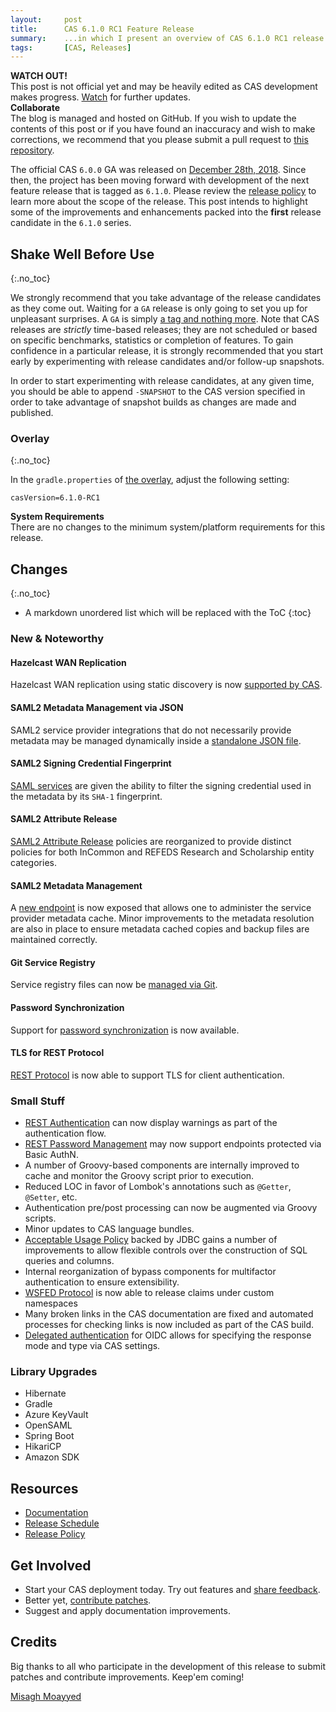 ```yaml
---
layout:     post
title:      CAS 6.1.0 RC1 Feature Release
summary:    ...in which I present an overview of CAS 6.1.0 RC1 release.
tags:       [CAS, Releases]
---
```


<div class="alert alert-danger">
  <strong>WATCH OUT!</strong><br/>This post is not official yet and may be heavily edited as CAS development makes progress. <a href="https://apereo.github.io/feed.xml">Watch</a> for further updates.
</div>

<div class="alert alert-success">
  <strong>Collaborate</strong><br/>The blog is managed and hosted on GitHub. If you wish to update the contents of this post or if you have found an inaccuracy and wish to make corrections, we recommend that you please submit a pull request to <a href="https://github.com/apereo/apereo.github.io">this repository</a>.
</div>

The official CAS `6.0.0` GA was released on [December 28th, 2018](https://github.com/apereo/cas/releases/tag/v6.0.0). Since then, the project has been moving forward with development of the next feature release that is tagged as `6.1.0`. Please review the [release policy](https://apereo.github.io/cas/developer/Release-Policy.html) to learn more about the scope of the release. This post intends to highlight some of the improvements and enhancements packed into the **first** release candidate in the `6.1.0` series.

<!--
You can read about the previous release candidate [here](https://apereo.github.io/2018/10/26/600rc3-release/).
-->

## Shake Well Before Use
{:.no_toc}

We strongly recommend that you take advantage of the release candidates as they come out. Waiting for a `GA` release is only going to set you up for unpleasant surprises. A `GA` is simply [a tag and nothing more](https://apereo.github.io/2017/03/08/the-myth-of-ga-rel/). Note that CAS releases are *strictly* time-based releases; they are not scheduled or based on specific benchmarks, statistics or completion of features. To gain confidence in a particular release, it is strongly recommended that you start early by experimenting with release candidates and/or follow-up snapshots.

In order to start experimenting with release candidates, at any given time, you should be able to append `-SNAPSHOT` to the CAS version specified in order to take advantage of snapshot builds as changes are made and published.

### Overlay
{:.no_toc}

In the `gradle.properties` of [the overlay](https://github.com/apereo/cas-overlay-template), adjust the following setting:

```properties
casVersion=6.1.0-RC1
```

<div class="alert alert-info">
  <strong>System Requirements</strong><br/>There are no changes to the minimum system/platform requirements for this release.
</div>

## Changes
{:.no_toc}

* A markdown unordered list which will be replaced with the ToC
{:toc}

### New & Noteworthy

#### Hazelcast WAN Replication

Hazelcast WAN replication using static discovery is now [supported by CAS](https://apereo.github.io/cas/development/ticketing/Hazelcast-Ticket-Registry.html).

#### SAML2 Metadata Management via JSON

SAML2 service provider integrations that do not necessarily provide metadata may be managed dynamically inside a [standalone JSON file](https://apereo.github.io/cas/development/installation/Configuring-SAML2-Authentication.html#service-provider-metadata).

#### SAML2 Signing Credential Fingerprint

[SAML services](https://apereo.github.io/cas/development/installation/Configuring-SAML2-Authentication.html#saml-services) are given the ability
to filter the signing credential used in the metadata by its `SHA-1` fingerprint.

#### SAML2 Attribute Release

[SAML2 Attribute Release](https://apereo.github.io/cas/development/installation/Configuring-SAML2-Attribute-Release.html) policies
are reorganized to provide distinct policies for both InCommon and REFEDS Research and Scholarship entity categories.

#### SAML2 Metadata Management

A [new endpoint](https://apereo.github.io/cas/development/installation/Configuring-SAML2-DynamicMetadata.html) is now exposed that allows one to administer the service provider metadata cache. Minor improvements to the metadata resolution are also in place to ensure metadata cached copies and backup files are maintained correctly.

#### Git Service Registry

Service registry files can now be [managed via Git](https://apereo.github.io/cas/development/services/Git-Service-Management.html).

#### Password Synchronization

Support for [password synchronization](https://apereo.github.io/cas/development/installation/Password-Synchronization.html) is now available.

#### TLS for REST Protocol

[REST Protocol](https://apereo.github.io/cas/development/protocol/REST-Protocol.html) is now able to support TLS for client authentication.

### Small Stuff

- [REST Authentication](https://apereo.github.io/cas/development/installation/Rest-Authentication.html) can now display warnings as part of the authentication flow.
- [REST Password Management](https://apereo.github.io/cas/development/password_management/Password-Management-REST.html) may now support endpoints protected via Basic AuthN.
- A number of Groovy-based components are internally improved to cache and monitor the Groovy script prior to execution.
- Reduced LOC in favor of Lombok's annotations such as `@Getter`, `@Setter`, etc.
- Authentication pre/post processing can now be augmented via Groovy scripts.
- Minor updates to CAS language bundles.
- [Acceptable Usage Policy](https://apereo.github.io/cas/development/webflow/Webflow-Customization-AUP.html) backed by JDBC gains a number of improvements to allow flexible controls over the construction of SQL queries and columns.
- Internal reorganization of bypass components for multifactor authentication to ensure extensibility. 
- [WSFED Protocol](https://apereo.github.io/cas/development/protocol/WS-Federation-Protocol.html) is now able to release claims under custom namespaces
- Many broken links in the CAS documentation are fixed and automated processes for checking links is now included as part of the CAS build.
- [Delegated authentication](https://apereo.github.io/cas/development/integration/Delegate-Authentication.html) for OIDC allows for specifying the response mode and type via CAS settings.

### Library Upgrades

- Hibernate
- Gradle
- Azure KeyVault
- OpenSAML
- Spring Boot
- HikariCP
- Amazon SDK

## Resources

- [Documentation](https://apereo.github.io/cas/development/)
- [Release Schedule](https://github.com/apereo/cas/milestones)
- [Release Policy](https://apereo.github.io/cas/developer/Release-Policy.html)

## Get Involved

- Start your CAS deployment today. Try out features and [share feedback](https://apereo.github.io/cas/Mailing-Lists.html).
- Better yet, [contribute patches](https://apereo.github.io/cas/developer/Contributor-Guidelines.html).
- Suggest and apply documentation improvements.

## Credits

Big thanks to all who participate in the development of this release to submit patches and contribute improvements. Keep'em coming!

[Misagh Moayyed](https://twitter.com/misagh84)
